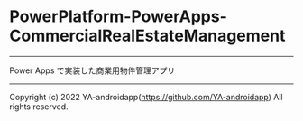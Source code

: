 # PowerPlatform-PowerApps-CommercialRealEstateManagement

---

Power Apps で実装した商業用物件管理アプリ

---

Copyright (c) 2022 YA-androidapp(https://github.com/YA-androidapp) All rights reserved.

